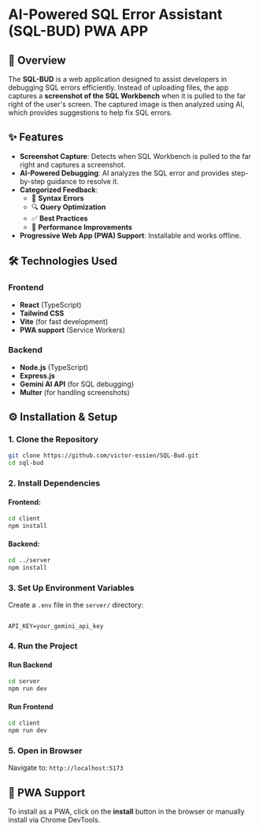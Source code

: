 # AI-Powered SQL Error Assistant (SQL-BUD) PWA APP

## 🚀 Overview
The **SQL-BUD** is a web application designed to assist developers in debugging SQL errors efficiently. Instead of uploading files, the app captures a **screenshot of the SQL Workbench** when it is pulled to the far right of the user's screen. The captured image is then analyzed using AI, which provides suggestions to help fix SQL errors.

## ✨ Features
- **Screenshot Capture**: Detects when SQL Workbench is pulled to the far right and captures a screenshot.
- **AI-Powered Debugging**: AI analyzes the SQL error and provides step-by-step guidance to resolve it.
- **Categorized Feedback**:
  - 🔄 **Syntax Errors**
  - 🔍 **Query Optimization**
  - ✅ **Best Practices**
  - 🚀 **Performance Improvements**
- **Progressive Web App (PWA) Support**: Installable and works offline.

## 🛠️ Technologies Used
### **Frontend**
- **React** (TypeScript)
- **Tailwind CSS**
- **Vite** (for fast development)
- **PWA support** (Service Workers)

### **Backend**
- **Node.js** (TypeScript)
- **Express.js**
- **Gemini AI API** (for SQL debugging)
- **Multer** (for handling screenshots)


## ⚙️ Installation & Setup
### **1. Clone the Repository**
```sh
git clone https://github.com/victor-essien/SQL-Bud.git
cd sql-bud
```

### **2. Install Dependencies**
#### Frontend:
```sh
cd client
npm install
```
#### Backend:
```sh
cd ../server
npm install
```

### **3. Set Up Environment Variables**
Create a `.env` file in the `server/` directory:
```env

API_KEY=your_gemini_api_key
```

### **4. Run the Project**
#### **Run Backend**
```sh
cd server
npm run dev
```
#### **Run Frontend**
```sh
cd client
npm run dev
```

### **5. Open in Browser**
Navigate to: `http://localhost:5173`

## 📱 PWA Support
To install as a PWA, click on the **install** button in the browser or manually install via Chrome DevTools.

